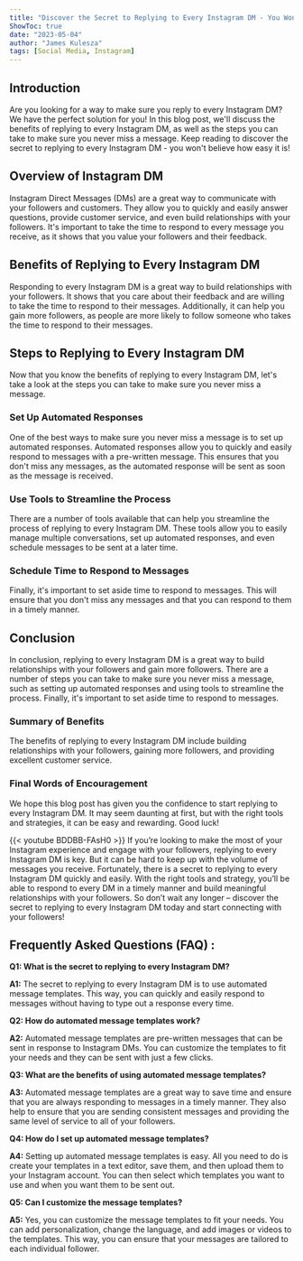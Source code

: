 ```yaml
---
title: "Discover the Secret to Replying to Every Instagram DM - You Won't Believe How Easy It Is!"
ShowToc: true 
date: "2023-05-04"
author: "James Kulesza" 
tags: [Social Media, Instagram]
---
```

## Introduction 

Are you looking for a way to make sure you reply to every Instagram DM? We have the perfect solution for you! In this blog post, we'll discuss the benefits of replying to every Instagram DM, as well as the steps you can take to make sure you never miss a message. Keep reading to discover the secret to replying to every Instagram DM - you won't believe how easy it is!

## Overview of Instagram DM

Instagram Direct Messages (DMs) are a great way to communicate with your followers and customers. They allow you to quickly and easily answer questions, provide customer service, and even build relationships with your followers. It's important to take the time to respond to every message you receive, as it shows that you value your followers and their feedback.

## Benefits of Replying to Every Instagram DM

Responding to every Instagram DM is a great way to build relationships with your followers. It shows that you care about their feedback and are willing to take the time to respond to their messages. Additionally, it can help you gain more followers, as people are more likely to follow someone who takes the time to respond to their messages.

## Steps to Replying to Every Instagram DM

Now that you know the benefits of replying to every Instagram DM, let's take a look at the steps you can take to make sure you never miss a message. 

### Set Up Automated Responses

One of the best ways to make sure you never miss a message is to set up automated responses. Automated responses allow you to quickly and easily respond to messages with a pre-written message. This ensures that you don't miss any messages, as the automated response will be sent as soon as the message is received.

### Use Tools to Streamline the Process

There are a number of tools available that can help you streamline the process of replying to every Instagram DM. These tools allow you to easily manage multiple conversations, set up automated responses, and even schedule messages to be sent at a later time. 

### Schedule Time to Respond to Messages

Finally, it's important to set aside time to respond to messages. This will ensure that you don't miss any messages and that you can respond to them in a timely manner. 

## Conclusion

In conclusion, replying to every Instagram DM is a great way to build relationships with your followers and gain more followers. There are a number of steps you can take to make sure you never miss a message, such as setting up automated responses and using tools to streamline the process. Finally, it's important to set aside time to respond to messages. 

### Summary of Benefits

The benefits of replying to every Instagram DM include building relationships with your followers, gaining more followers, and providing excellent customer service. 

### Final Words of Encouragement

We hope this blog post has given you the confidence to start replying to every Instagram DM. It may seem daunting at first, but with the right tools and strategies, it can be easy and rewarding. Good luck!

{{< youtube BDDBB-FAsH0 >}} 
If you’re looking to make the most of your Instagram experience and engage with your followers, replying to every Instagram DM is key. But it can be hard to keep up with the volume of messages you receive. Fortunately, there is a secret to replying to every Instagram DM quickly and easily. With the right tools and strategy, you’ll be able to respond to every DM in a timely manner and build meaningful relationships with your followers. So don’t wait any longer – discover the secret to replying to every Instagram DM today and start connecting with your followers!

## Frequently Asked Questions (FAQ) :
**Q1: What is the secret to replying to every Instagram DM?**

**A1:** The secret to replying to every Instagram DM is to use automated message templates. This way, you can quickly and easily respond to messages without having to type out a response every time.

**Q2: How do automated message templates work?**

**A2:** Automated message templates are pre-written messages that can be sent in response to Instagram DMs. You can customize the templates to fit your needs and they can be sent with just a few clicks. 

**Q3: What are the benefits of using automated message templates?**

**A3:** Automated message templates are a great way to save time and ensure that you are always responding to messages in a timely manner. They also help to ensure that you are sending consistent messages and providing the same level of service to all of your followers. 

**Q4: How do I set up automated message templates?**

**A4:** Setting up automated message templates is easy. All you need to do is create your templates in a text editor, save them, and then upload them to your Instagram account. You can then select which templates you want to use and when you want them to be sent out. 

**Q5: Can I customize the message templates?**

**A5:** Yes, you can customize the message templates to fit your needs. You can add personalization, change the language, and add images or videos to the templates. This way, you can ensure that your messages are tailored to each individual follower.


